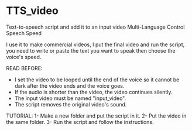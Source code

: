 # TTS_video
Text-to-speech script and add it to an input video
Multi-Language
Control Speech Speed

I use it to make commercial videos, I put the final video and run the script, you need to write or paste the text you want to speak then choose the voice's speed.

READ BEFORE: 
- I set the video to be looped until the end of the voice so it cannot be dark after the video ends and the voice goes.
- If the audio is shorter than the video, the video continues silently.
- The input video must be named "input_video".
- The script removes the original video's sound.

TUTORIAL:
1- Make a new folder and put the script in it.
2- Put the video in the same folder.
3- Run the script and follow the instructions.
